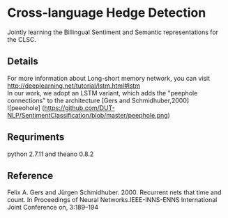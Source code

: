 # Cross-language Hedge Detection
Jointly learning the Billingual Sentiment and Semantic representations for the CLSC.<br>
## Details
For more information about Long-short memory network, you can visit <http://deeplearning.net/tutorial/lstm.html#lstm><br>
In our work, we adopt an LSTM variant, which adds the "peephole connections" to the architecture [Gers and Schmidhuber,2000]<br> 
![peeohole] (https://github.com/DUT-NLP/SentimentClassification/blob/master/peephole.png)
## Requriments
python 2.7.11 and theano 0.8.2  

## Reference
Felix A. Gers and Jürgen Schmidhuber. 2000. Recurrent nets that time and count. In Proceedings of Neural Networks.IEEE-INNS-ENNS International Joint Conference on, 3:189–194
